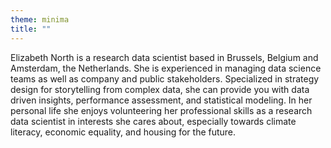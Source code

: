 ```yaml
---
theme: minima
title: ""
---
```


Elizabeth North is a research data scientist based in Brussels, Belgium and Amsterdam, the Netherlands. She is experienced in managing data science teams as well as company and public stakeholders. Specialized in strategy design for storytelling from complex data, she can provide you with data driven insights, performance assessment, and statistical modeling. In her personal life she enjoys volunteering her professional skills as a research data scientist in interests she cares about, especially towards climate literacy, economic equality, and housing for the future.
